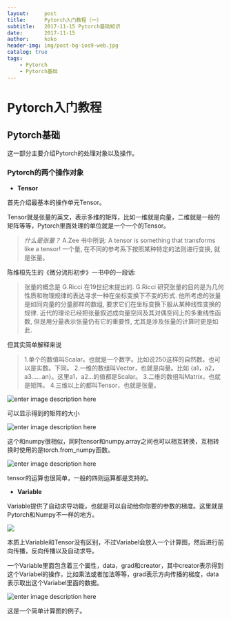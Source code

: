 ```yaml
---
layout:     post
title:      Pytorch入门教程（一）
subtitle:   2017-11-15 Pytorch基础知识
date:       2017-11-15
author:     koko
header-img: img/post-bg-ios9-web.jpg
catalog: true
tags:
    - Pytorch
    - Pytorch基础
---
```


# Pytorch入门教程

## Pytorch基础

这一部分主要介绍Pytorch的处理对象以及操作。

### Pytorch的两个操作对象

- **Tensor**

首先介绍最基本的操作单元Tensor。



Tensor就是张量的英文，表示多维的矩阵，比如一维就是向量，二维就是一般的矩阵等等，Pytorch里面处理的单位就是一个一个的Tensor。

>*什么是张量？*
>A.Zee 书中所说: A tensor is something that transforms like a tensor! 一个量, 在不同的参考系下按照某种特定的法则进行变换, 就是张量。

陈维桓先生的《微分流形初步》一书中的一段话: 
>张量的概念是 G.Ricci 在19世纪末提出的. G.Ricci 研究张量的目的是为几何性质和物理规律的表达寻求一种在坐标变换下不变的形式. 他所考虑的张量是如同向量的分量那样的数组, 要求它们在坐标变换下服从某种线性变换的规律. 近代的理论已经把张量叙述成向量空间及其对偶空间上的多重线性函数, 但是用分量表示张量仍有它的重要性, 尤其是涉及张量的计算时更是如此.

但其实简单解释来说

>1.单个的数值叫Scalar。也就是一个数字。比如说250这样的自然数。也可以是实数。下同。
>2.一维的数组叫Vector，也就是向量。比如 {a1，a2，a3......an}。这里a1，a2...的值都是Scalar。
>3.二维的数组叫Matrix，也就是矩阵。
>4.三维以上的都叫Tensor，也就是张量。


![enter image description here](http://www.pytorchtutorial.com/wp-content/uploads/2017/08/v2-4c093b32ab59d56ca26440b942fa6215_b.png)


可以显示得到的矩阵的大小


![enter image description here](http://www.pytorchtutorial.com/wp-content/uploads/2017/08/v2-72e758e228c3314733bd9eef972bbdb2_b.png)


这个和numpy很相似，同时tensor和numpy.array之间也可以相互转换，互相转换时使用的是torch.from_numpy函数。


![enter image description here](http://www.pytorchtutorial.com/wp-content/uploads/2017/08/v2-f020a94db323dc7b71596500b67eeb40_b.png)


tensor的运算也很简单，一般的四则运算都是支持的。


- **Variable**

Variable提供了自动求导功能，也就是可以自动给你你要的参数的梯度。这里就是Pytorch和Numpy不一样的地方。


![](http://www.pytorchtutorial.com/wp-content/uploads/2017/08/v2-a2c1dcd138cc355c4f752260cb11eded_b.png)


本质上Variable和Tensor没有区别，不过Variabel会放入一个计算图，然后进行前向传播，反向传播以及自动求导。

一个Variable里面包含着三个属性，data，grad和creator，其中creator表示得到这个Variabel的操作，比如乘法或者加法等等，grad表示方向传播的梯度，data表示取出这个Variabel里面的数据。


![enter image description here](http://www.pytorchtutorial.com/wp-content/uploads/2017/08/v2-24999ca565f12d1cb665bc49d3c983c1_b.png)


这是一个简单计算图的例子。
